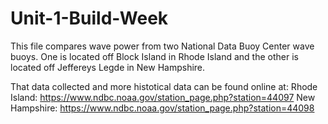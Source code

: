 # Unit-1-Build-Week

This file compares wave power from two National Data Buoy Center wave buoys. 
One is located off Block Island in Rhode Island and the other is located off Jeffereys Legde in New Hampshire.

That data collected and more histotical data can be found online at:
Rhode Island: https://www.ndbc.noaa.gov/station_page.php?station=44097
New Hampshire: https://www.ndbc.noaa.gov/station_page.php?station=44098
